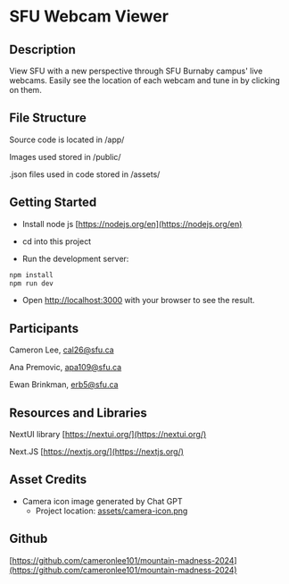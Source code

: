# SFU Webcam Viewer

## Description

View SFU with a new perspective through SFU Burnaby campus' live webcams. Easily see the location of each webcam and tune in by clicking on them.

## File Structure

Source code is located in /app/

Images used stored in /public/

.json files used in code stored in /assets/

## Getting Started

- Install node js [https://nodejs.org/en](https://nodejs.org/en)

- cd into this project

- Run the development server:

```bash
npm install
npm run dev
```

- Open [http://localhost:3000](http://localhost:3000) with your browser to see the result.


## Participants

Cameron Lee, cal26@sfu.ca

Ana Premovic, apa109@sfu.ca

Ewan Brinkman, erb5@sfu.ca

## Resources and Libraries

NextUI library [https://nextui.org/](https://nextui.org/)

Next.JS [https://nextjs.org/](https://nextjs.org/)

## Asset Credits

- Camera icon image generated by Chat GPT
    - Project location: [assets/camera-icon.png](assets/camera-icon.png)

## Github

[https://github.com/cameronlee101/mountain-madness-2024](https://github.com/cameronlee101/mountain-madness-2024)
